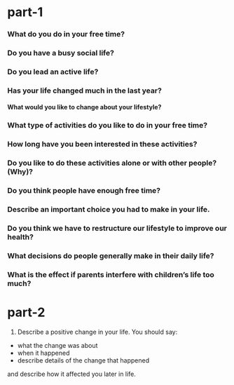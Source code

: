 # part-1

### What do you do in your free time?

### Do you have a busy social life?

### Do you lead an active life?

### Has your life changed much in the last year?

#### What would you like to change about your lifestyle?

### What type of activities do you like to do in your free time?

### How long have you been interested in these activities?

### Do you like to do these activities alone or with other people? (Why)?

### Do you think people have enough free time?

### Describe an important choice you had to make in your life.

### Do you think we have to restructure our lifestyle to improve our health?

### What decisions do people generally make in their daily life?

### What is the effect if parents interfere with children’s life too much?

# part-2

1. Describe a positive change in your life. You should say:

- what the change was about
- when it happened
- describe details of the change that happened

and describe how it affected you later in life.
